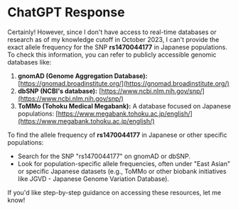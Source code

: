 # ChatGPT Response

Certainly! However, since I don't have access to real-time databases or research as of my knowledge cutoff in October 2023, I can't provide the exact allele frequency for the SNP **rs1470044177** in Japanese populations. To check this information, you can refer to publicly accessible genomic databases like:

1. **gnomAD (Genome Aggregation Database):** [https://gnomad.broadinstitute.org/](https://gnomad.broadinstitute.org/)
2. **dbSNP (NCBI's database):** [https://www.ncbi.nlm.nih.gov/snp/](https://www.ncbi.nlm.nih.gov/snp/)
3. **ToMMo (Tohoku Medical Megabank):** A database focused on Japanese populations: [https://www.megabank.tohoku.ac.jp/english/](https://www.megabank.tohoku.ac.jp/english/)

To find the allele frequency of **rs1470044177** in Japanese or other specific populations:
- Search for the SNP "rs1470044177" on gnomAD or dbSNP.
- Look for population-specific allele frequencies, often under "East Asian" or specific Japanese datasets (e.g., ToMMo or other biobank initiatives like JGVD - Japanese Genome Variation Database).

If you'd like step-by-step guidance on accessing these resources, let me know!